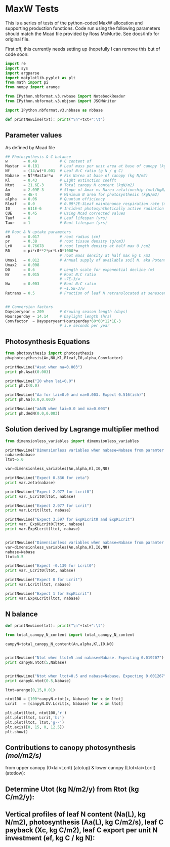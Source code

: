 MaxW Tests
==========
This is a series of tests of the python-coded MaxW
allocation and supporting production functions. Code
run using the following parameters should match the 
Mcad file provided by Ross McMurtie. See docs/Info
for original file.

First off, this currently needs setting up (hopefully I can remove
this but of code soon:

```python
import re
import sys
import argparse
import matplotlib.pyplot as plt
from math import pi
from numpy import arange

from IPython.nbformat.v3.rwbase import NotebookReader
from IPython.nbformat.v3.nbjson import JSONWriter

import IPython.nbformat.v3.nbbase as nbbase

def printNewLine(txt): print("\n"+txt+":\t")
```

Parameter values
----------------
As defined by Mcad file

```python
## Photosynthesis & C balance
w       = 0.49          # C content of
Mastar  = 0.181         # Leaf mass per unit area at base of canopy (kg DM/m2)
Nf      = (14/w)*0.001  # Leaf N:C ratio (g N / g C)
Nabase  = Nf*Mastar*w   # Fix Narea at base of canopy (kg N/m2)
Kl      = 0.43          # Light extinction coefft
Ntot    = 21.6E-3       # Total canopy N content (kgN/m2) 
An      = 2.09E-3       # Slope of Amax vs Narea relationship (mol/kgN/s)
N0      = 4E-4          # Minimum N area for photosynthesis (kgN/m2)
alpha   = 0.06          # Quantum efficiency
Rleaf   = 0.0           # 0.09*2E-3Leaf maintenance respiration rate (mol/kgN/s)
I0      = 611E-6        # Incident photosynthetically active radiation (mol/m2/s),
CUE     = 0.45          # Using Mcad corrected values
Tauf    = 8             # Leaf lifespan (yrs)
Taur    = 1             # Root lifespan (yrs)

## Root & N uptake parameters
r0      = 0.017         # root radius (cm)
pr      = 0.38          # root tissue density (g/cm3)
Lr0     = 0.76678       # root length density at half max U /cm2
R0      = pi*r0**2*pr*Lr0*1000*w
                        # root mass density at half max kg C /m3
Umax1   = 0.012         # Annual supply of available soil N. aka Potential annual N uptake (gN/m2 ground/year)
Umax2   = 0.008     
D0      = 0.6           # Length scale for exponential decline (m)
Nr      = 0.015         # Root N:C ratio
                        # ~7E-3/w 
Nw      = 0.003         # Root N:C ratio
                        # ~1.5E-3/w 
Retrans = 0.5           # Fraction of leaf N retranslocated at senescence


## Conversion factors
Daysperyear = 209       # Growing season length (days)
Hoursperday = 14.14     # Daylight length (hrs)
Convfactor  = Daysperyear*Hoursperday*60*60*12*1E-3
                        # i.e seconds per year
```

Photosynthesis Equations
------------------------

```python
from photosythesis import photosythesis
ph=photosythesis(An,N0,Kl,Rleaf,I0,alpha,Convfactor)

printNewLine("Asat when na=0.003")
print ph.Asat(0.003)

printNewLine("I0 when lai=0.0")
print ph.I(0.0)

printNewLine("Aa for lai=0.0 and na=0.003. Expect 0.516(ish)")
print ph.Aa(0.0,0.003)

printNewLine("aAdN when lai=0.0 and na=0.003")
print ph.dAdN(0.0,0.003)
```

Solution derived by Lagrange multiplier method
---------------------------------------------
```python
from dimensionless_variables import dimensionless_variables

printNewLine("Dimensionless variables when nabase=Nabase from paramter list and ltot=5")
nabase=Nabase
ltot=5.0

var=dimensionless_variables(An,alpha,Kl,I0,N0)

printNewLine("Expect 0.336 for zeta")
print var.zeta(nabase)

printNewLine("Expect 2.977 for Lcrit0")
print var._Lcrit0(ltot, nabase)

printNewLine("Expect 2.977 for Lcrit")
print var.Lcrit(ltot, nabase)

printNewLine("Expect 3.597 for ExpKLcrit0 and ExpKLcrit")
print var._ExpKLcrit0(ltot, nabase)
print var.ExpKLcrit(ltot, nabase)


printNewLine("Dimensionless variables when nabase=Nabase from paramter list and ltot=0.5")
var=dimensionless_variables(An,alpha,Kl,I0,N0)
nabase=Nabase
ltot=0.5

printNewLine("Expect -0.139 for Lcrit0")
print var._Lcrit0(ltot, nabase)

printNewLine("Expect 0 for Lcrit")
print var.Lcrit(ltot, nabase)

printNewLine("Expect 1 for ExpKLcrit")
print var.ExpKLcrit(ltot, nabase)

```

N balance
----------
```python
def printNewLine(txt): print("\n"+txt+":\t")

from total_canopy_N_content import total_canopy_N_content

canpyN=total_canopy_N_content(An,alpha,Kl,I0,N0)


printNewLine("Ntot when ltot=5 and nabase=Nabase. Expecting 0.019207")
print canpyN.ntot(5,Nabase)


printNewLine("Ntot when ltot=0.5 and nabase=Nabase. Expecting 0.001267")
print canpyN.ntot(0.5,Nabase)

ltot=arange(0,15,0.01)

ntot100 = [100*canpyN.ntot(x, Nabase) for x in ltot]
Lcrit	= [canpyN.DV.Lcrit(x, Nabase) for x in ltot]

plt.plot(ltot, ntot100,'r')
plt.plot(ltot, Lcrit,'b:')
plt.plot(ltot, ltot,'g--')
plt.axis([0, 15, 0, 12.5])
plt.show()

```

Contributions to canopy photosynthesis *(mol/m2/s)*
--------------------------------------
from upper canopy (0<lai<Lcrit) (atotup) & lower canopy (Ltot<lai<Lcrit) (atotlow):



Determine Utot (kg N/m2/y) from Rtot (kg C/m2/y):
-------------------------------------------------


Vertical profiles of leaf N content (Na(L), kg N/m2), photosynthesis (Aa(L), kg C/m2/s), leaf C payback (Xc, kg C/m2), leaf C export per unit N investment (ef, kg C / kg N):
-----------------------------------------------------------------------------------------------------------------------------------------------------------------------------



